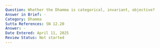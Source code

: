 ```yaml
---
Question: Whether the Dhamma is categorical, invariant, objective?
Answer in Brief: -
Category: Dhamma
Sutta References: SN 12.20
Answer: -
Date Entered: April 11, 2025
Review Status: Not started
---
```


